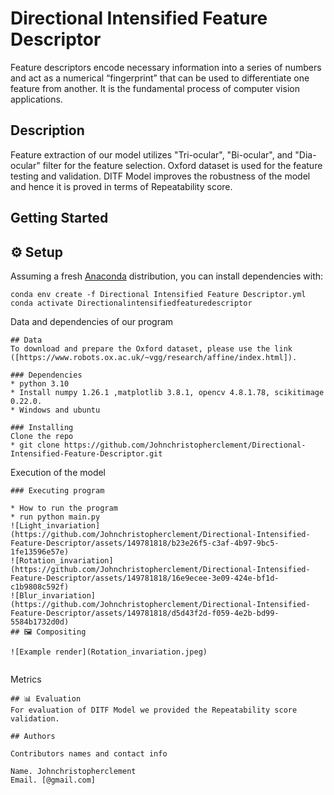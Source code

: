 # Directional Intensified Feature Descriptor

Feature descriptors encode necessary information into a series of numbers and act as a  numerical “fingerprint” that can be used to differentiate one feature from another. It is the fundamental process of computer vision applications.

## Description

Feature extraction of our model utilizes "Tri-ocular", "Bi-ocular", and "Dia-ocular" filter for the feature selection. Oxford dataset is used for the feature testing and validation. DITF Model improves the robustness of the model and hence it is proved in terms of Repeatability score.

## Getting Started
## ⚙️ Setup
Assuming a fresh [Anaconda](https://www.anaconda.com/download/) distribution, you can install dependencies with:

```shell
conda env create -f Directional Intensified Feature Descriptor.yml
conda activate Directionalintensifiedfeaturedescriptor
```
Data and dependencies of our program
```
## Data
To download and prepare the Oxford dataset, please use the link ([https://www.robots.ox.ac.uk/~vgg/research/affine/index.html]).

### Dependencies
* python 3.10
* Install numpy 1.26.1 ,matplotlib 3.8.1, opencv 4.8.1.78, scikitimage 0.22.0.
* Windows and ubuntu

### Installing
Clone the repo
* git clone https://github.com/Johnchristopherclement/Directional-Intensified-Feature-Descriptor.git

```
Execution of the model
```
### Executing program

* How to run the program
* run python main.py
![Light_invariation](https://github.com/Johnchristopherclement/Directional-Intensified-Feature-Descriptor/assets/149781818/b23e26f5-c3af-4b97-9bc5-1fe13596e57e)
![Rotation_invariation](https://github.com/Johnchristopherclement/Directional-Intensified-Feature-Descriptor/assets/149781818/16e9ecee-3e09-424e-bf1d-c1b9808c592f)
![Blur_invariation](https://github.com/Johnchristopherclement/Directional-Intensified-Feature-Descriptor/assets/149781818/d5d43f2d-f059-4e2b-bd99-5584b1732d0d)
## 🖼️ Compositing

![Example render](Rotation_invariation.jpeg)


```
Metrics
```
## 📊 Evaluation
For evaluation of DITF Model we provided the Repeatability score validation.

## Authors

Contributors names and contact info

Name. Johnchristopherclement
Email. [@gmail.com]


